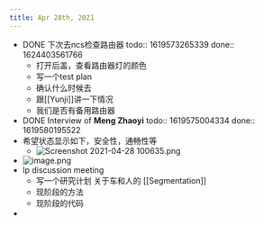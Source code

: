 ```yaml
---
title: Apr 28th, 2021
---
```


- DONE 下次去ncs检查路由器
  todo:: 1619573265339
  done:: 1624403561766
	- 打开后盖，查看路由器灯的颜色
	- 写一个test plan
	- 确认什么时候去
	- 跟[[Yunji]]讲一下情况
	- 我们是否有备用路由器
- DONE Interview of **Meng Zhaoyi** 
  todo:: 1619575004334
  done:: 1619580195522
- 希望状态显示如下，安全性，通畅性等
	- ![Screenshot 2021-04-28 100635.png](../assets/Screenshot_2021-04-28_100635_1619575613443_0.png)
- ![image.png](../assets/image_1619582676743_0.png)
- lp discussion meeting
	- 写一个研究计划 关于车和人的 [[Segmentation]]
	- 现阶段的方法
	- 现阶段的代码
-